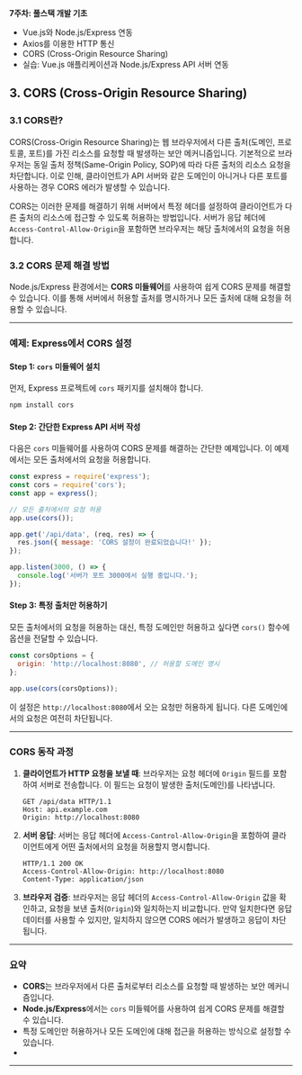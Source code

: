 **7주차: 풀스택 개발 기초**

- Vue.js와 Node.js/Express 연동
- Axios를 이용한 HTTP 통신
- CORS (Cross-Origin Resource Sharing)
- 실습: Vue.js 애플리케이션과 Node.js/Express API 서버 연동



## 3. CORS (Cross-Origin Resource Sharing)

### 3.1 CORS란?

CORS(Cross-Origin Resource Sharing)는 웹 브라우저에서 다른 출처(도메인, 프로토콜, 포트)를 가진 리소스를 요청할 때 발생하는 보안 메커니즘입니다. 기본적으로 브라우저는 동일 출처 정책(Same-Origin Policy, SOP)에 따라 다른 출처의 리소스 요청을 차단합니다. 이로 인해, 클라이언트가 API 서버와 같은 도메인이 아니거나 다른 포트를 사용하는 경우 CORS 에러가 발생할 수 있습니다.

CORS는 이러한 문제를 해결하기 위해 서버에서 특정 헤더를 설정하여 클라이언트가 다른 출처의 리소스에 접근할 수 있도록 허용하는 방법입니다. 서버가 응답 헤더에 `Access-Control-Allow-Origin`을 포함하면 브라우저는 해당 출처에서의 요청을 허용합니다.

### 3.2 CORS 문제 해결 방법

Node.js/Express 환경에서는 **CORS 미들웨어**를 사용하여 쉽게 CORS 문제를 해결할 수 있습니다. 이를 통해 서버에서 허용할 출처를 명시하거나 모든 출처에 대해 요청을 허용할 수 있습니다.

---

### 예제: Express에서 CORS 설정

#### Step 1: `cors` 미들웨어 설치

먼저, Express 프로젝트에 `cors` 패키지를 설치해야 합니다.

```bash
npm install cors
```

#### Step 2: 간단한 Express API 서버 작성

다음은 `cors` 미들웨어를 사용하여 CORS 문제를 해결하는 간단한 예제입니다. 이 예제에서는 모든 출처에서의 요청을 허용합니다.

```javascript
const express = require('express');
const cors = require('cors');
const app = express();

// 모든 출처에서의 요청 허용
app.use(cors());

app.get('/api/data', (req, res) => {
  res.json({ message: 'CORS 설정이 완료되었습니다!' });
});

app.listen(3000, () => {
  console.log('서버가 포트 3000에서 실행 중입니다.');
});
```

#### Step 3: 특정 출처만 허용하기

모든 출처에서의 요청을 허용하는 대신, 특정 도메인만 허용하고 싶다면 `cors()` 함수에 옵션을 전달할 수 있습니다.

```javascript
const corsOptions = {
  origin: 'http://localhost:8080', // 허용할 도메인 명시
};

app.use(cors(corsOptions));
```

이 설정은 `http://localhost:8080`에서 오는 요청만 허용하게 됩니다. 다른 도메인에서의 요청은 여전히 차단됩니다.

---

### CORS 동작 과정

1. **클라이언트가 HTTP 요청을 보낼 때**: 브라우저는 요청 헤더에 `Origin` 필드를 포함하여 서버로 전송합니다. 이 필드는 요청이 발생한 출처(도메인)를 나타냅니다.
   
   ```http
   GET /api/data HTTP/1.1
   Host: api.example.com
   Origin: http://localhost:8080
   ```

2. **서버 응답**: 서버는 응답 헤더에 `Access-Control-Allow-Origin`을 포함하여 클라이언트에게 어떤 출처에서의 요청을 허용할지 명시합니다.
   
   ```http
   HTTP/1.1 200 OK
   Access-Control-Allow-Origin: http://localhost:8080
   Content-Type: application/json
   ```

3. **브라우저 검증**: 브라우저는 응답 헤더의 `Access-Control-Allow-Origin` 값을 확인하고, 요청을 보낸 출처(`Origin`)와 일치하는지 비교합니다. 만약 일치한다면 응답 데이터를 사용할 수 있지만, 일치하지 않으면 CORS 에러가 발생하고 응답이 차단됩니다.

---

### 요약

- **CORS**는 브라우저에서 다른 출처로부터 리소스를 요청할 때 발생하는 보안 메커니즘입니다.
- **Node.js/Express**에서는 `cors` 미들웨어를 사용하여 쉽게 CORS 문제를 해결할 수 있습니다.
- 특정 도메인만 허용하거나 모든 도메인에 대해 접근을 허용하는 방식으로 설정할 수 있습니다.  
- 
---

